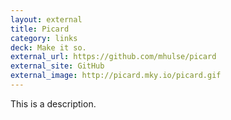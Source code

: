 ```yaml
---
layout: external
title: Picard
category: links
deck: Make it so.
external_url: https://github.com/mhulse/picard
external_site: GitHub
external_image: http://picard.mky.io/picard.gif
---
```


This is a description.
